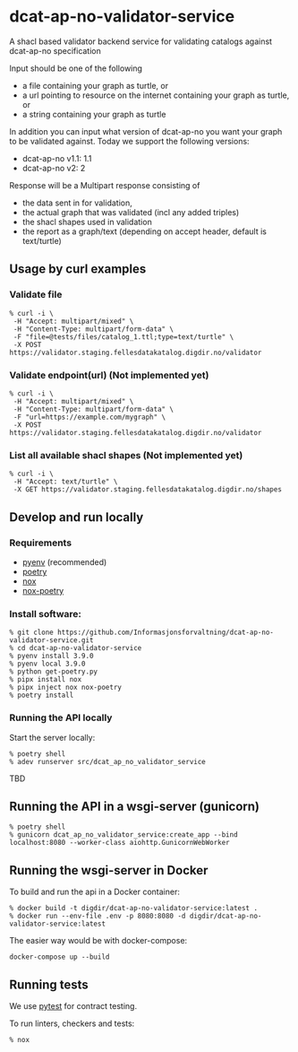 # dcat-ap-no-validator-service
A shacl based validator backend service for validating catalogs against dcat-ap-no specification

Input should be one of the following
 - a file containing your graph as turtle, or
 - a url pointing to resource on the internet containing your graph as turtle, or
 - a string containing your graph as turtle

 In addition you can input what version of dcat-ap-no you want your graph to be validated against.
 Today we support the following versions:
 - dcat-ap-no v1.1: 1.1
 - dcat-ap-no v2: 2

Response will be a Multipart response consisting of
 - the data sent in for validation,
 - the actual graph that was validated (incl any added triples)
 - the shacl shapes used in validation
 - the report as a graph/text (depending on accept header, default is text/turtle)

## Usage by curl examples
### Validate file
```
% curl -i \
 -H "Accept: multipart/mixed" \
 -H "Content-Type: multipart/form-data" \
 -F "file=@tests/files/catalog_1.ttl;type=text/turtle" \
 -X POST https://validator.staging.fellesdatakatalog.digdir.no/validator
```
### Validate endpoint(url) (Not implemented yet)
```
% curl -i \
 -H "Accept: multipart/mixed" \
 -H "Content-Type: multipart/form-data" \
 -F "url=https://example.com/mygraph" \
 -X POST https://validator.staging.fellesdatakatalog.digdir.no/validator
```
### List all available shacl shapes (Not implemented yet)
```
% curl -i \
 -H "Accept: text/turtle" \
 -X GET https://validator.staging.fellesdatakatalog.digdir.no/shapes
 ```
## Develop and run locally
### Requirements
- [pyenv](https://github.com/pyenv/pyenv) (recommended)
- [poetry](https://python-poetry.org/)
- [nox](https://nox.thea.codes/en/stable/)
- [nox-poetry](https://pypi.org/project/nox-poetry/)

### Install software:
```
% git clone https://github.com/Informasjonsforvaltning/dcat-ap-no-validator-service.git
% cd dcat-ap-no-validator-service
% pyenv install 3.9.0
% pyenv local 3.9.0
% python get-poetry.py
% pipx install nox
% pipx inject nox nox-poetry
% poetry install
```
### Running the API locally
Start the server locally:
```
% poetry shell
% adev runserver src/dcat_ap_no_validator_service
```
 TBD
## Running the API in a wsgi-server (gunicorn)
```
% poetry shell
% gunicorn dcat_ap_no_validator_service:create_app --bind localhost:8080 --worker-class aiohttp.GunicornWebWorker
```
## Running the wsgi-server in Docker
To build and run the api in a Docker container:
```
% docker build -t digdir/dcat-ap-no-validator-service:latest .
% docker run --env-file .env -p 8080:8080 -d digdir/dcat-ap-no-validator-service:latest
```
The easier way would be with docker-compose:
```
docker-compose up --build
```
## Running tests
We use [pytest](https://docs.pytest.org/en/latest/) for contract testing.

To run linters, checkers and tests:
```
% nox
```
